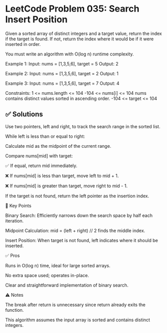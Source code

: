 # LeetCode Problem 035: Search Insert Position

Given a sorted array of distinct integers and a target value, return the index if the target is found. If not, return the index where it would be if it were inserted in order.

You must write an algorithm with O(log n) runtime complexity.

Example 1:
Input: nums = [1,3,5,6], target = 5
Output: 2

Example 2:
Input: nums = [1,3,5,6], target = 2
Output: 1

Example 3:
Input: nums = [1,3,5,6], target = 7
Output: 4
 
Constraints:
1 <= nums.length <= 104
-104 <= nums[i] <= 104
nums contains distinct values sorted in ascending order.
-104 <= target <= 104

## ✅ Solutions

Use two pointers, left and right, to track the search range in the sorted list.

While left is less than or equal to right:

Calculate mid as the midpoint of the current range.

Compare nums[mid] with target:

✅ If equal, return mid immediately.

❌ If nums[mid] is less than target, move left to mid + 1.

❌ If nums[mid] is greater than target, move right to mid - 1.

If the target is not found, return the left pointer as the insertion index.


📝 Key Points

Binary Search: Efficiently narrows down the search space by half each iteration.

Midpoint Calculation: mid = (left + right) // 2 finds the middle index.

Insert Position: When target is not found, left indicates where it should be inserted.


✅ Pros

Runs in O(log n) time, ideal for large sorted arrays.

No extra space used; operates in-place.

Clear and straightforward implementation of binary search.


⚠️ Notes

The break after return is unnecessary since return already exits the function.

This algorithm assumes the input array is sorted and contains distinct integers.
